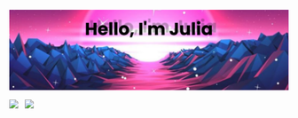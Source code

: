 ![GitHub Header Banner](./assets/banner.png)
<p align='center'>

<a href="https://instagram.com/juliaiskandarowa"><img height="30" src="https://github.com/WaylonWalker/WaylonWalker/blob/main/icon/instagram.jpg?raw=true"></a>&nbsp;&nbsp;
<a href="https://www.kaggle.com/juliaiskandarova"><img height="30" src="https://github.com/WaylonWalker/WaylonWalker/blob/main/icon/linkedin.png?raw=true"></a>

</p>
